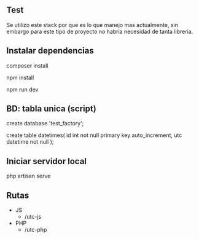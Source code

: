 ## Test
Se utilizo este stack por que es lo que manejo mas actualmente, sin embargo para este tipo de proyecto no habria necesidad de tanta libreria.

## Instalar dependencias

composer install

npm install

npm run dev

## BD: tabla unica (script)

create database 'test_factory';

create table datetimes(
	id int not null primary key auto_increment,
    utc datetime not null
);

## Iniciar servidor local

php artisan serve

## Rutas

 - JS
    - /utc-js
 - PHP
    - /utc-php
    


